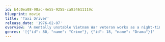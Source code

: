 ```yaml
---
id: b4c0ea08-90ac-4e55-9255-ca834611119c
blueprint: movie
title: 'Taxi Driver'
release_date: '1976-02-07'
overview: 'A mentally unstable Vietnam War veteran works as a night-time taxi driver in New York City where the perceived decadence and sleaze feeds his urge for violent action, attempting to save a preadolescent prostitute in the process.'
genres: '[{"id": 80, "name": "Crime"}, {"id": 18, "name": "Drama"}]'
---
```

